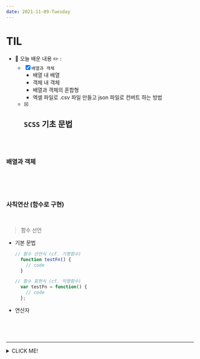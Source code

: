 ```yaml
---
date: 2021-11-09-Tuesday
---
```


# TIL
- 📝 오늘 배운 내용 ✏️ : 
  - [x] `배열과 객체` 
    - 배열 내 배열 
    - 객체 내 객체 
    - 배열과 객체의 혼합형
    <!-- https://yjshin.tistory.com/entry/JavaScript-%EC%9E%90%EB%B0%94%EC%8A%A4%ED%81%AC%EB%A6%BD%ED%8A%B8-for-%EB%AC%B8-for-in-%EB%AC%B8-for-of-%EB%AC%B8
    https://medium.com/@hongkevin/js-5-es6-map-set-2a9ebf40f96b
    http://blog.302chanwoo.com/2017/08/javascript-array-method/
     -->
    - 엑셀 파일로 .csv 파일 만들고 json 파일로 컨버트 하는 방법 
  - [x] `SCSS` 기초 문법 
    - 

<br />
<br />

### 배열과 객체
<br />
<!-- <img src="./images/js_data_types.png" alt="JS 7개의 데이터 타입" width="500px" style="padding-left: 20px;" /> -->
<br />
<br />

### 사칙연산 (함수로 구현)
<br />

> 함수 선언 
- 기본 문법 

  ```js
  // 함수 선언식 (cf. 기명함수) 
    function testFn() {
      // code
    }

  // 함수 표현식 (cf. 익명함수) 
    var testFn = function() {
      // code
    };
  ``` 
- 연산자 
  ```js 


  ```

<br />
<br />

---
<details>
<summary>CLICK ME!</summary>  

- cf.  
  - ✨ Only 선생님's 강의 ✨
  - https://choseongho93.tistory.com/99
  - https://im-developer.tistory.com/57
  - https://velog.io/@nathan29849/JAVA-%EC%A6%9D%EA%B0%90-%EC%97%B0%EC%82%B0%EC%9E%90-%EC%A0%84%EC%B9%98-%ED%9B%84%EC%B9%98
  - https://velog.io/@iamhayoung/JavaScript-%EC%A6%9D%EA%B0%90-%EC%97%B0%EC%82%B0%EC%9E%90-Feat.-%EC%A0%84%EC%9C%84-%EC%97%B0%EC%82%B0%EC%9E%90-%ED%9B%84%EC%9C%84-%EC%97%B0%EC%82%B0%EC%9E%90

</detials>   

